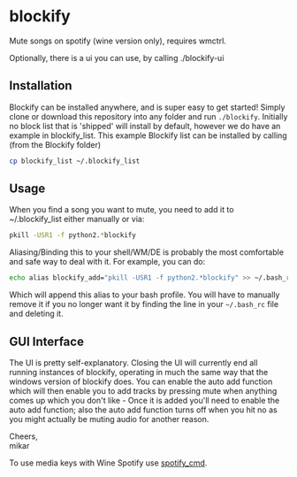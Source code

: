 blockify
========

Mute songs on spotify (wine version only), requires wmctrl.

Optionally, there is a ui you can use, by calling ./blockify-ui

Installation
-------------

Blockify can be installed anywhere, and is super easy to get started!
Simply clone or download this repository into any folder and run
`./blockify`. Initially no block list that is 'shipped' will install
by default, however we do have an example in blockify_list. This example
Blockify list can be installed by calling (from the Blockify folder)

``` bash
cp blockify_list ~/.blockify_list
```


Usage
------ 

When you find a song you want to mute, you need to add it to
~/.blockify_list either manually or via: 
 
``` bash
pkill -USR1 -f python2.*blockify
```

Aliasing/Binding this to your shell/WM/DE is probably the most
comfortable and safe way to deal with it. For example, you can do:

``` bash
echo alias blockify_add="pkill -USR1 -f python2.*blockify" >> ~/.bash_rc
```

Which will append this alias to your bash profile. You will have to
manually remove it if you no longer want it by finding the line in
your `~/.bash_rc` file and deleting it.


GUI Interface
-------------

The UI is pretty self-explanatory. Closing the UI will currently end all  
running instances of blockify, operating in much the same way that the
windows version of blockify does. You can enable the auto add function
which will then enable you to add tracks by pressing mute when anything
comes up which you don't like - Once it is added you'll need to enable
the auto add function; also the auto add function turns off when you
hit no as you might actually be muting audio for another reason.
  
Cheers,  
mikar  
  
To use media keys with Wine Spotify use [spotify_cmd](https://code.google.com/p/spotifycmd/).
